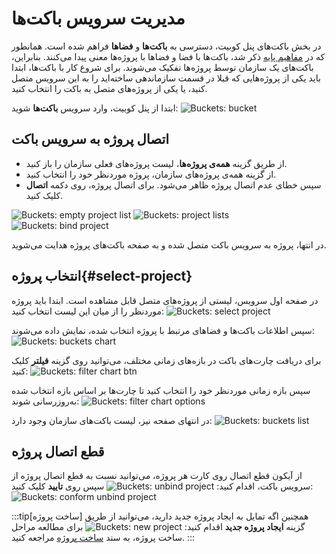 # مدیریت سرویس باکت‌ها

در بخش باکت‌های پنل کوبیت، دسترسی به **باکت‌ها** و **فضاها** فراهم شده است.
همانطور که در [مفاهیم پایه](../#concepts) ذکر شد، باکت‌ها با فضا و فضاها با پروژه‌ها معنی پیدا می‌کنند. بنابراین، باکت‌های یک سازمان توسط پروژه‌ها تفکیک می‌شوند. برای شروع کار با باکت‌ها، ابتدا باید یکی از پروژه‌هایی که قبلا در قسمت سازماندهی ساخته‌اید را به این سرویس متصل کنید، یا یکی از پروژه‌های متصل به باکت را انتخاب کنید.

ابتدا از پنل کوبیت، وارد سرویس **باکت‌ها** شوید:
![Buckets: bucket](bucket.png)

## اتصال پروژه به سرویس باکت

- از طریق گزینه **همه‌ی‌ پروژه‌ها**، لیست پروژه‌های فعلی سازمان را باز کنید.
- از گزینه همه‌ی پروژه‌های سازمان، پروژه موردنظر خود را انتخاب کنید.
- سپس خطای عدم اتصال پروژه ظاهر می‌شود. برای اتصال پروژه، روی دکمه **اتصال** کلیک کنید.

![Buckets: empty project list](empty-project-list.png)
![Buckets: project lists](project-lists.png)
![Buckets: bind project](bind-project.png)

در انتها، پروژه به سرویس باکت متصل شده و به صفحه باکت‌های پروژه هدایت می‌شوید.

## انتخاب پروژه{#select-project}

در صفحه اول سرویس، لیستی از پروژه‌های متصل قابل مشاهده است. ابتدا باید پروژه موردنظر را از میان این لیست انتخاب کنید:
![Buckets: select project](select-project.png)

سپس اطلاعات باکت‌ها و فضاهای مرتبط با پروژه انتخاب شده، نمایش داده می‌شوند:
![Buckets: buckets chart](buckets_1.png)

برای دریافت چارت‌های باکت در بازه‌های زمانی مختلف، می‌توانید روی گزینه **فیلتر** کلیک کنید:
![Buckets: filter chart btn](filter-chart-btn.png)

سپس بازه زمانی موردنظر خود را انتخاب کنید تا چارت‌ها بر اساس بازه انتخاب شده به‌روزرسانی شوند:
![Buckets: filter chart options](filter-chart-options.png)

در انتهای صفحه نیز، لیست باکت‌های سازمان وجود دارد:
![Buckets: buckets list](buckets_2.png)

## قطع اتصال پروژه

از آیکون قطع اتصال روی کارت هر پروژه، می‌توانید نسبت به قطع اتصال پروژه از سرویس باکت، اقدام کنید:
![Buckets: unbind project](unbind-project.png)
سپس روی **تایید** کلیک کنید:
![Buckets: conform unbind project](confirm-unbind-project.png)

:::tip[ساخت پروژه]
همچنین اگه تمایل به ایجاد پروژه جدید دارید، می‌توانید از طریق گزینه **ایجاد پروژه جدید** اقدام کنید:
![Buckets: new project](new-project.png)
برای مطالعه مراحل ساخت پروژه، به سند [ساخت پروژه](../../organize/project#create-project) مراجعه کنید.
:::
